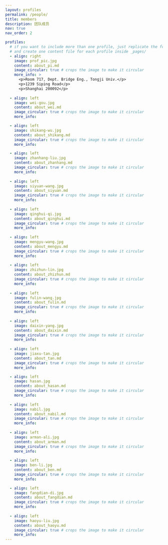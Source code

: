 ```yaml
---
layout: profiles
permalink: /people/
title: members
description: 团队成员
nav: true
nav_order: 2

profiles:
  # if you want to include more than one profile, just replicate the following block
  # and create one content file for each profile inside _pages/
  - align: right
    image: prof_pic.jpg
    content: about_pi.md
    image_circular: true # crops the image to make it circular
    more_info: >
      <p>Room 717, Dept. Bridge Eng., Tongji Univ.</p>
      <p>1239 Siping Road</p>
      <p>Shanghai 200092</p>
      
  - align: left
    image: wei-gou.jpg
    content: about_wei.md 
    image_circular: true # crops the image to make it circular
    more_info: 

  - align: left
    image: shikang-wu.jpg
    content: about_shikang.md 
    image_circular: true # crops the image to make it circular
    more_info:     

  - align: left
    image: zhanhang-liu.jpg
    content: about_zhanhang.md 
    image_circular: true # crops the image to make it circular
    more_info:  
    
  - align: left
    image: siyuan-wang.jpg
    content: about_siyuan.md 
    image_circular: true # crops the image to make it circular
    more_info: 
    
  - align: left
    image: qinghui-qi.jpg
    content: about_qinghui.md 
    image_circular: true # crops the image to make it circular
    more_info: 
    
  - align: left
    image: mengyu-wang.jpg
    content: about_mengyu.md 
    image_circular: true # crops the image to make it circular
    more_info: 
    
  - align: left
    image: zhizhun-lin.jpg
    content: about_zhizhun.md 
    image_circular: true # crops the image to make it circular
    more_info: 
    
  - align: left
    image: fulin-wang.jpg
    content: about_fulin.md 
    image_circular: true # crops the image to make it circular
    more_info: 
    
  - align: left
    image: daixin-yang.jpg
    content: about_daixin.md 
    image_circular: true # crops the image to make it circular
    more_info: 
        
  - align: left
    image: jiaxu-tan.jpg
    content: about_tan.md 
    image_circular: true # crops the image to make it circular
    more_info: 

  - align: left
    image: hasan.jpg
    content: about_hasan.md 
    image_circular: true # crops the image to make it circular
    more_info: 
   
  - align: left
    image: nabil.jpg
    content: about_nabil.md 
    image_circular: true # crops the image to make it circular
    more_info:   
    
  - align: left
    image: arman-ali.jpg
    content: about_arman.md 
    image_circular: true # crops the image to make it circular
    more_info:   
    
  - align: left
    image: ben-li.jpg
    content: about_ben.md 
    image_circular: true # crops the image to make it circular
    more_info: 

  - align: left
    image: fangdian-di.jpg
    content: about_fangdian.md 
    image_circular: true # crops the image to make it circular
    more_info: 
    
  - align: left
    image: haoyu-liu.jpg
    content: about_haoyu.md 
    image_circular: true # crops the image to make it circular
    more_info:      
---
```

